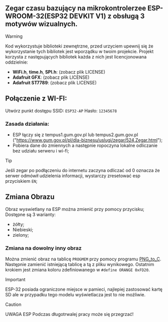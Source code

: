 ## Zegar czasu bazujący na mikrokontrolerzee ESP-WROOM-32(ESP32 DEVKIT V1) z obsługą 3 motywów wizualnych.

> [!WARNING]
> Kod wykorzystuje biblioteki zewnętrzne, przed urzyciem upewnij się że wykorzystanie tych bibliotek jest wporządku w twoim projekcie.
> Projekt korzysta z następujących bibliotek każda z nich jest licencjonowana oddzielnie:
> - **WiFi.h**, **time.h**, **SPI.h**: (zobacz plik LICENSE)
> - **Adafruit GFX**: (zobacz plik LICENSE)
> - **Adafruit ST7789**: (zobacz plik LICENSE)

## Połączenie z WI-FI:
Utwórz punkt dostępu SSID: `ESP32-AP` Hasło: `12345678` 

### Zasada działania:
- ESP łączy się z tempus1.gum.gov.pl lub tempus2.gum.gov.pl ("https://www.gum.gov.pl/pl/dla-biznesu/uslugi/zegar/524,Zegar.html");
- Pobiera dane do zmiennych a następnie ropoczyna lokalne odliczanie bez udziału serweru i wi-fi;

> [!TIP]
> Jeśli zegar po podłączeniu do internetu zaczyna odliczać od 0 oznacza że serwer odmówił udzielenia informacji, wystarczy zresetować esp przyciskiem `EN`;


## Zmiana Obrazu
Obraz wyswietlany na ESP można zmienić przy pomocy przycisku;
Dostępne są 3 warianty:
- żółty;
- Niebieski;
- zielony;
### Zmiana na dowolny inny obraz 
Można zmienić obraz na tablicę `PROGMEM` przy pomocy programu 
[PNG_to_C](https://github.com/SzeligaMateusz/PNG_to_C/ ).
Następnie zamienić istniejącą tablicę a tą z pliku wynikowego.
Ostatnim krokiem jest zmiana koloru zdefiniowanego w `#define ORANGE 0xFD20`.
> [!IMPORTANT]
> ESP-32 posiada ograniczone miejsce w pamieci, najlepiej zastosować kartę SD ale w przypadku tego modelu wyświetlacza jest to nie możliwie.

> [!CAUTION]
> UWAGA ESP Podczas długotrwalej pracy może się przegrzać!


